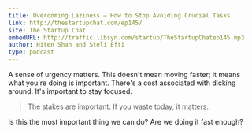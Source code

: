 ```yaml
---
title: Overcoming Laziness – How to Stop Avoiding Crucial Tasks
link: http://thestartupchat.com/ep145/
site: The Startup Chat
embedURL: http://traffic.libsyn.com/startup/TheStartupChatep145.mp3
author: Hiten Shah and Steli Efti
type: podcast
---
```


A sense of urgency matters. This doesn't mean moving faster; it means what you're doing is
important. There's a cost associated with dicking around. It's important to stay focused.

> The stakes are important. If you waste today, it matters.

Is this the most important thing we can do? Are we doing it fast enough?
